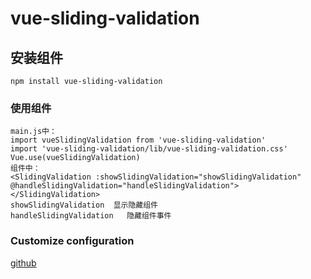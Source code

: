 # vue-sliding-validation

## 安装组件
```
npm install vue-sliding-validation
```

### 使用组件
```
main.js中：
import vueSlidingValidation from 'vue-sliding-validation'
import 'vue-sliding-validation/lib/vue-sliding-validation.css'
Vue.use(vueSlidingValidation)
组件中：
<SlidingValidation :showSlidingValidation="showSlidingValidation" @handleSlidingValidation="handleSlidingValidation"></SlidingValidation>
showSlidingValidation  显示隐藏组件
handleSlidingValidation   隐藏组件事件

```

### Customize configuration
[github](https://github.com/wind-lc/vue-sliding-validation)
